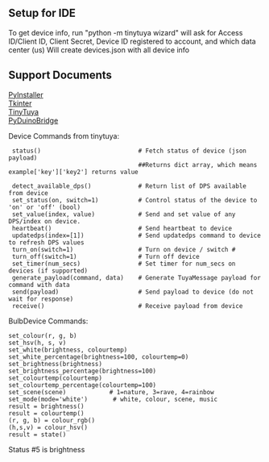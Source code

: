 <h2>Setup for IDE</h2>
To get device info, run "python -m tinytuya wizard"
	will ask for Access ID/Client ID, Client Secret, Device ID registered to account, and which data center (us)
	Will create devices.json with all device info


<h2>Support Documents</h2>

[PyInstaller](https://pyinstaller.org/en/stable/)<br>
[Tkinter](https://tkdocs.com/shipman/)<br>
[TinyTuya](https://pythonrepo.com/repo/jasonacox-tinytuya-python-networking-programming)<br>
[PyDuinoBridge](https://www.arduino.cc/reference/en/libraries/pyduinobridge/)<br>

Device Commands from tinytuya:

	 status()                           # Fetch status of device (json payload)
	                                    ##Returns dict array, which means example['key']['key2'] returns value

	 detect_available_dps()             # Return list of DPS available from device
	 set_status(on, switch=1)           # Control status of the device to 'on' or 'off' (bool)
	 set_value(index, value)            # Send and set value of any DPS/index on device.
	 heartbeat()                        # Send heartbeat to device
	 updatedps(index=[1])               # Send updatedps command to device to refresh DPS values
	 turn_on(switch=1)                  # Turn on device / switch #
	 turn_off(switch=1)                 # Turn off device
	 set_timer(num_secs)                # Set timer for num_secs on devices (if supported)
	 generate_payload(command, data)    # Generate TuyaMessage payload for command with data
	 send(payload)                      # Send payload to device (do not wait for response)
	 receive()                          # Receive payload from device

BulbDevice Commands:

   	set_colour(r, g, b)
   	set_hsv(h, s, v)
   	set_white(brightness, colourtemp)
   	set_white_percentage(brightness=100, colourtemp=0)
   	set_brightness(brightness)
   	set_brightness_percentage(brightness=100)
   	set_colourtemp(colourtemp)
   	set_colourtemp_percentage(colourtemp=100)
   	set_scene(scene)            # 1=nature, 3=rave, 4=rainbow
   	set_mode(mode='white')       # white, colour, scene, music
   	result = brightness()
   	result = colourtemp()
   	(r, g, b) = colour_rgb()
   	(h,s,v) = colour_hsv()
   	result = state()

 Status #5 is brightness
